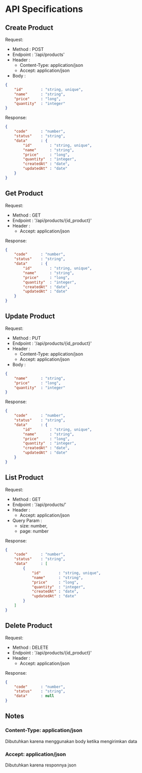 # API Specifications

## Create Product

Request:
- Method : POST
- Endpoint : '/api/products'
- Header :
    - Content-Type: application/json
    - Accept: application/json
- Body :

``` json
{
    "id"        : "string, unique",
    "name"      : "string",
    "price"     : "long",
    "quantity"  : "integer"
}
```

Response:

``` json
{
    "code"      : "number",
    "status"    : "string",
    "data"      : {
        "id"        : "string, unique",
        "name"      : "string",
        "price"     : "long",
        "quantity"  : "integer",
        "createdAt" : "date",
        "updatedAt" : "date"
    }
}
```

## Get Product

Request:
- Method : GET
- Endpoint : '/api/products/{id_product}'
- Header :
    - Accept: application/json

Response:

``` json
{
    "code"      : "number",
    "status"    : "string",
    "data"      : {
        "id"        : "string, unique",
        "name"      : "string",
        "price"     : "long",
        "quantity"  : "integer",
        "createdAt" : "date",
        "updatedAt" : "date"
    }
}
```

## Update Product

Request:
- Method : PUT
- Endpoint : '/api/products/{id_product}'
- Header :
    - Content-Type: application/json
    - Accept: application/json
- Body :

``` json
{
    "name"      : "string",
    "price"     : "long",
    "quantity"  : "integer"
}
```

Response:

``` json
{
    "code"      : "number",
    "status"    : "string",
    "data"      : {
        "id"        : "string, unique",
        "name"      : "string",
        "price"     : "long",
        "quantity"  : "integer",
        "createdAt" : "date",
        "updatedAt" : "date"
    }
}
```

## List Product

Request:
- Method : GET
- Endpoint : '/api/products/'
- Header :
    - Accept: application/json
- Query Param :
    - size: number, 
    - page: number

Response:

``` json
{
    "code"      : "number",
    "status"    : "string",
    "data"      : [
        {
            "id"        : "string, unique",
            "name"      : "string",
            "price"     : "long",
            "quantity"  : "integer",
            "createdAt" : "date",
            "updatedAt" : "date"
        }
    ]
}
```

## Delete Product  

Request:
- Method : DELETE
- Endpoint : '/api/products/{id_product}'
- Header :
    - Accept: application/json
    
Response:

``` json
{
    "code"      : "number",
    "status"    : "string",
    "data"      : null
}
```

## Notes
### Content-Type: application/json
Dibutuhkan karena menggunakan body ketika mengirimkan data 
   
### Accept: application/json
Dibutuhkan karena responnya json
